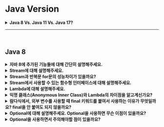 # Java Version

<details>
    <summary><b>Java 8 Vs. Java 11 Vs. Java 17?</b></summary>

- Java 8
    - 람다
    - 스트림
    - 옵셔널
    - **default GC Parallel GC**
- Java 11
    - **default GC G1 GC**
    - `String::strip()`
- Java 17
    - Java 14
        - Record Class
    - Java 15
        - `String.formatted()`
        - `Multiline String`

</details>

---

<br>

## Java 8

<details>
    <summary><b>자바 8에 추가된 기능들에 대해 간단히 설명해주세요.</b></summary> 

> 👉 Java8 의 변경점으로 대표적인 것들은
> <br> 메서드를 하나의 식으로 표현하는 익명함수인 람다 표현식,
> <br> 추상메서드를 하나만 갖는 함수형 인터페이스,
> <br> 컬렉션 데이터 타입의 데이터를 내부 반복을 통해 정렬, 필터링 등이 가능한 스트림,
> <br> null이 올 수 있는 값을 감싸는 래퍼클래스인 옵셔널,
> <br> 기존 소스 코드와의 하위 호환성을 위한 인터페이스의 디폴트 메서드 등이 있습니다.

### Java8에 추가된 기능들

- Lambda 표현식
- 함수형 인터페이스
- Stream
- Optional
- 인터페이스의 default 메서드
- 날짜 관련 클래스들 추가
- 병렬 배열 정렬
- StringJoiner 추가

</details>

<details>
    <summary><b>Stream에 대해 설명해주세요.</b></summary>

> 👉  스트림 API는 배열이나 컬렉션처럼 ***데이터 그룹을 간단하고 효율적으로 처리할 목적***으로 JDK 8부터 지원하는 API 입니다. 스트림은 ***원본 데이터를 변경하지 않고 데이터 가공***이 가능하며, 배열이나 컬렉션 데이터와 달리 ***작업 후 스트림 데이터가 자동으로 소멸***된다는 특징이 있습니다. 마지막으로 스트림은 ***중간 연산이 최종 연산이 수행될 때가 되서야 수행***된다는 지연 연산의 특징을 갖고 있습니다.


### Stream

- Java8 에 추가된 API
- 컬렉션 타입의 데이터를 Stream 메서드로 내부 반복을 통해 정렬, 필터링이 가능
- 특징
    - _**parallel 메서드 제공을 통해 병렬 처리가 가능**_
    - **원본 데이터를 변경하지 않음(Immutable)**
        - 원본 데이터로부터 읽기만 할 뿐, 원본 데이터 자체를 변경하지 않는다.
    - 작업을 내부 반복으로 처리하므로 불필요한 코드를 줄일 수 있습니다.
    - 최종 연산 이후 stream이 닫히므로 **일회용**이다.
        - **배열과 컬렉션 데이터는 메모리에 저장되지만 스트림 데이터는 작업 후 자동으로 소멸됨**
- 구조
    - `Stream 생성`
    - `중간연산`: 데이터를 가공하는 과정
        - 필터링: filter, ditinct
        - 변환: map, flatMap
        - 제한: limit, skit
        - 정렬: sorted
        - 연산결과확인: peek
    - `최종연산`: Stream 안의 데이터를 모아 반환하는 역할을 한다.
        - 출력: forEach
        - 소모: reduce
        - 검색: findFirst, findAny
        - 검사: anyMatch, allMatch, noneMatch
        - 통계: count, min, max
        - 연산: sum, savage
        - 수집: collect

### ParallelStream

> 추가 예정

</details>

<details>
    <summary><b>Stream과 반복문 for문의 성능차이가 있을까요?</b></summary>

> 👉 일반적으로 for문이 stream에 비해 빠릅니다. for문은 오래된 기술로, JIT 컴파일러에 의해 최적화가 잘되어있습니다. 또한 stream은 for문에 비해 오버헤드가 발생하기 때문에, for문이 성능상 더 좋습니다. 그럼에도 불구하고, 저는 stream이 가독성이 더 좋아 개발 시에는 stream을 주로 사용하는 편입니다.

### Stream vs for 반복문

- _**for문이 stream 보다 빠르다.**_
    - for문은 40년동안 JIT 컴파일러에 의해 최적화 되어있다.
    - stream은 for문에 비해 오버헤드 발생
        - stream 사용을 위해서는 boxing이 필요하지만, for문은 인덱스에 바로 접근하여 오버헤드 발생하지 않음


- _**그래도 stream을 사용하는 이유?**_
    - stream은 for문에 비해 **_가독성이 좋다._**

※ Ref
- [Java Lambda Expression과 성능](https://brunch.co.kr/@heracul/3)
- [Java Stream API는 왜 for-loop보다 느릴까?](https://sigridjin.medium.com/java-stream-api%EB%8A%94-%EC%99%9C-for-loop%EB%B3%B4%EB%8B%A4-%EB%8A%90%EB%A6%B4%EA%B9%8C-50dec4b9974b)

</details>

<details>
    <summary><b>Stream에서 사용할 수 있는 함수형 인터페이스에 대해 설명해주세요.</b></summary>

> 👉 함수형 인터페이스란 추상 메서드를 하나만 갖는 인터페이스를 의미합니다. 익명 클래스 또는 람다식으로 인스턴스 생성이 가능하며, 스트림에서는 주로 함수형 인터페이스 `Consumer<T>, Function<T, R>, Predicate<T>, Supplier<T>`을 람다식으로 선언해서 사용합니다.

**※ 함수형 인터페이스**

- 정의
    - 추상 메서드를 딱 하나만 갖는 인터페이스
    - `@FunctionalInterface` 어노테이션을 갖는 인터페이스
- 예시
  ```java
  @FunctionalInterface
  public interface RunSomething { // 추상메서드가 단 1개만 있으므로 함수형 인터페이스 맞다.
      void doIt();
  
      static void printName(){
          System.out.println("catsbi");
      }
      
      default void printAge(){
          System.out.println("33");
      }
  }
  
  // 함수형 인터페이스는 익명 내부 클래스로 구현해서 사용 가능
  RunSomething runSomething = new RunSomething() {

			@Override
			public void doIt() {
				System.out.println("do something");
			}
		};

  runSomething.doIt();
  
  // 익명 내부 클래스 to 람다식
  RunSomething runSomething = () -> System.out.println("do something");
  ```

</details>

<details>
    <summary><b>Lambda에 대해 설명해주세요.</b></summary> 

> 👉 람다식이란 함수를 하나의 식으로 표현한 것으로, 함수형 인터페이스의 인스턴스를 선언할 때 사용가능합니다. 따라서, 변수처럼 취급이 가능하고 인자로 전달 가능한 특징이 있습니다. 기존에 익명 클래스로 구현하던 코드를 줄일 수 있고, 개발자의 의도가 명확히 드러난다는 점에서 가독성을 높일 수 있습니다. 단, 익명함수로써 사용된 람다식은 재사용이 불가능하다는 단점 등이 있습니다. 개인적으로는 스트림 API를 활용시 자주 사용하고 있습니다.

</details>

<details>
    <summary><b>익명 클래스(Anonymous Inner Class)와 Lambda의 차이점을 알고계신가요?</b></summary> 

> 👉 익명 클래스와 람다식의 가장 큰 차이점은 추상 메서드가 여러 개인 인터페이스를 구현할 수 있는가에 대한 여부입니다. 우선 익명 클래스는 추상 클래스 또는 추상 메서드가 여러 개인 인터페이스를 상속하여 인스턴스를 생성할 수 있습니다. 반면 람다식은 추상 메서드가 하나인 인터페이스, 즉 함수형 인터페이스만 구현이 가능합니다. 또한 익명 클래스의 this 는 클래스의 인스턴스 자기 자신을 가리키지만, 람다식의 this는 선언된 클래스를 가리킨다는 차이점 등도 있습니다.
>

※ 익명 클래스

코드 내부에 이름이 존재하지 않는 클래스

</details>

<details>
    <summary><b>람다식에서, 외부 변수를 사용할 때 final 키워드를 붙여서 사용하는 이유가 무엇일까요? final을 안 붙여도 되지 않을까요?</b></summary>

> 👉
>  만약 참조하고자 하는 지역 변수가 final 혹은 effectively final 이 아니라면, 멀티쓰레드 환경에서 람다 캡쳐링 시 외부 지역 변수가 복사될 때, 전달되는 값이 항상 최신 값임을 보장할 수 없습니다. 따라서 외부 지역 변수는 final 혹은 effectively-final 이어야 합니다. 추가로 외부 변수 중 인스턴스 변수나 클래스 변수는 쓰레드간 공유가 가능하기 때문에 final 키워드를 사용하지 않아도 참조 시 최신값임을 보장할 수 있습니다.

- **_‘람다식에서 참조하는 외부 지역 변수는 final 혹은 effectively final 이어야한다.’_**
    - 람다식에서 사용되는 외부 지역 변수는 복사본이다.
- 외부 변수에는 인스턴스 변수, 클래스 변수, 지역 변수가 있고 이 중 인스턴스 변수나 클래스 변수는 final 이 아니어도 사용가능하다.

### 람다식에서 사용되는 외부 지역변수는 복사본이다.

람다식에서 사용되는 외부 지역변수가 복사본인 이유
- 지역 변수는 스택 영역에 생성되고, 선언된 block 이 끝나면 stack 에서 제거된다.
    - 메서드 내에서 지역변수를 참조하는 람다식(람다 캡쳐링)이 있는 경우, 추후에 다시 사용할 수도 있으므로 참조했던 지역변수를 복사해야한다. (복사한 지역변수는 스레드의 스택에 저장)
- 지역 변수를 관리하는 쓰레드와 람다식이 실행되는 쓰레드가 다를 수 잇다.

**※ Effectively final**
- 초기화 된 이후 값이 한 번도 변경되지 않은 상태

```java
public String composeNames(List<Book> books) {
	String seperator = ","; // 람다식의 매개변수가 아니다. -> 자유 변수

	return books.stream()
            .map(book-> book.getAuthor())
            .collect(Collectors.joining(seperator)); // Variable used in lambda expression should be final or effectively final 에러 발
	
	separator = ":"; // final 키워드가 없더라도 final 처럼 쓰지 않으면 문제가 된다.
}
```

※ Ref

- https://vagabond95.me/posts/lambda-with-final/
- https://steady-coding.tistory.com/306

</details>


<details>
    <summary><b>Optional에 대해 설명해주세요. Optional을 사용하면 무슨 이점이 있을까요?</b></summary> 

> 👉 옵셔널은 null이 올 수 있는 값을 감싸는 Wrapper 클래스입니다. 이 덕분에 Optional 타입의 객체를 사용하게 되면 그 자체만으로 다른 개발자 역시 아! 이 안의 value가 null일 수 있어! 라고 명시적으로 변수에 대한 null 가능성을 표현할 수 있습니다. 또 null 체크를 하지 않아도 되는 등의 이점이 있습니다. 마지막으로 NullPointerException 이 발생할 수 있는 값을 직접 다루지 않아도 된다는 장점이 있습니다.

</details>

<details>
    <summary><b>Optional을 사용하면서 주의해야할 점이 있을까요?</b></summary>

> 👉 Optional은 설계된 의도, 즉 메서드의 리턴타입으로만 사용하는 것이 좋고 이외의 경우는 사용을 지양하는 편이 좋습니다. 예를 들어 메서드의 파라미터로 사용된 경우를 생각해보겠습니다. 파라미터로 전달된 옵셔널 객체의 값을 사용하기 위해서 먼저 파라미터 자체가 null인지 검사하고, null이 아니라면 isPresent() 등 value가 존재하는지를 확인하는 과정을 거쳐야만 합니다. 이는 Optional을 사용하기 전에 단순히 null 체크만 해주는 것보다도 코드가 복잡해져버립니다. 또한 Optional 자체가 래퍼클래스 이다보니 남용하면 그만큼 메모리와 실제 객체에 접근하는 시간이 많이 소요될 것입니다. 따라서 설계된 의도인 반환타입으로만 사용할 것을 지키는 것이 좋다고 생각합니다.

</details>